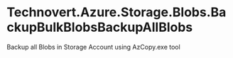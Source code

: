 # Technovert.Azure.Storage.Blobs.BackupBulkBlobsBackupAllBlobs
Backup all Blobs in Storage Account using AzCopy.exe tool
